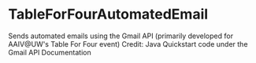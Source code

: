 # TableForFourAutomatedEmail
Sends automated emails using the Gmail API (primarily developed for AAIV@UW's Table For Four event)
Credit: Java Quickstart code under the Gmail API Documentation

